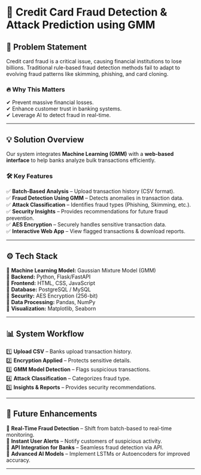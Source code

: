 # 🚀 Credit Card Fraud Detection & Attack Prediction using GMM

## 📌 Problem Statement  
Credit card fraud is a critical issue, causing financial institutions to lose billions. Traditional rule-based fraud detection methods fail to adapt to evolving fraud patterns like skimming, phishing, and card cloning.  

### 🔥 Why This Matters  
✔ Prevent massive financial losses.  
✔ Enhance customer trust in banking systems.  
✔ Leverage AI to detect fraud in real-time.  

---

## 💡 Solution Overview  
Our system integrates **Machine Learning (GMM)** with a **web-based interface** to help banks analyze bulk transactions efficiently.  

### 🛠 Key Features  
✅ **Batch-Based Analysis** – Upload transaction history (CSV format).  
✅ **Fraud Detection Using GMM** – Detects anomalies in transaction data.  
✅ **Attack Classification** – Identifies fraud types (Phishing, Skimming, etc.).  
✅ **Security Insights** – Provides recommendations for future fraud prevention.  
✅ **AES Encryption** – Securely handles sensitive transaction data.  
✅ **Interactive Web App** – View flagged transactions & download reports.  

---

## ⚙️ Tech Stack  
🔹 **Machine Learning Model:** Gaussian Mixture Model (GMM)  
🔹 **Backend:** Python, Flask/FastAPI  
🔹 **Frontend:** HTML, CSS, JavaScript  
🔹 **Database:** PostgreSQL / MySQL  
🔹 **Security:** AES Encryption (256-bit)  
🔹 **Data Processing:** Pandas, NumPy  
🔹 **Visualization:** Matplotlib, Seaborn  

---

## 📊 System Workflow  
1️⃣ **Upload CSV** – Banks upload transaction history.  
2️⃣ **Encryption Applied** – Protects sensitive details.  
3️⃣ **GMM Model Detection** – Flags suspicious transactions.  
4️⃣ **Attack Classification** – Categorizes fraud type.  
5️⃣ **Insights & Reports** – Provides security recommendations.  

---

## 🚀 Future Enhancements  
🔹 **Real-Time Fraud Detection** – Shift from batch-based to real-time monitoring.  
🔹 **Instant User Alerts** – Notify customers of suspicious activity.  
🔹 **API Integration for Banks** – Seamless fraud detection via API.  
🔹 **Advanced AI Models** – Implement LSTMs or Autoencoders for improved accuracy.  

---
